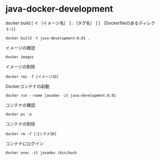 # java-docker-development

docker build [ -t ｛イメージ名｝ [ :｛タグ名｝ ] ] ｛Dockerfileのあるディレクトリ｝
~~~
docker build -t java-development:0.01 .
~~~

イメージの確認
~~~
docker images
~~~

イメージの削除
~~~
docker rmi -f [イメージID]
~~~

Dockerコンテナの起動
~~~
docker run --name javadev -it java-development:0.01
~~~
コンテナの確認
~~~
docker ps -a
~~~
コンテナの削除
~~~
docker rm -f [コンテナID]
~~~

コンテナにログイン
~~~
docker exec -it javadev /bin/bash
~~~